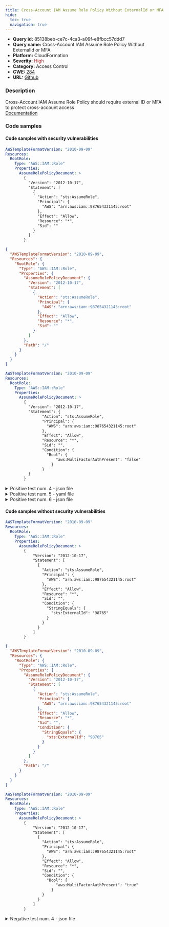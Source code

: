 ```yaml
---
title: Cross-Account IAM Assume Role Policy Without ExternalId or MFA
hide:
  toc: true
  navigation: true
---
```


<style>
  .highlight .hll {
    background-color: #ff171742;
  }
  .md-content {
    max-width: 1100px;
    margin: 0 auto;
  }
</style>

-   **Query id:** 85138beb-ce7c-4ca3-a09f-e8fbcc57ddd7
-   **Query name:** Cross-Account IAM Assume Role Policy Without ExternalId or MFA
-   **Platform:** CloudFormation
-   **Severity:** <span style="color:#bb2124">High</span>
-   **Category:** Access Control
-   **CWE:** <a href="https://cwe.mitre.org/data/definitions/284.html" onclick="newWindowOpenerSafe(event, 'https://cwe.mitre.org/data/definitions/284.html')">284</a>
-   **URL:** [Github](https://github.com/Checkmarx/kics/tree/master/assets/queries/cloudFormation/aws/cross_account_iam_assume_role_policy_without_external_id_or_mfa)

### Description
Cross-Account IAM Assume Role Policy should require external ID or MFA to protect cross-account access<br>
[Documentation](https://docs.aws.amazon.com/AWSCloudFormation/latest/UserGuide/aws-resource-iam-role.html#cfn-iam-role-assumerolepolicydocument)

### Code samples
#### Code samples with security vulnerabilities
```yaml title="Positive test num. 1 - yaml file" hl_lines="6"
AWSTemplateFormatVersion: "2010-09-09"
Resources:
  RootRole:
    Type: "AWS::IAM::Role"
    Properties:
      AssumeRolePolicyDocument: >
        {
          "Version": "2012-10-17",
          "Statement": [
            {
              "Action": "sts:AssumeRole",
              "Principal": {
                "AWS": "arn:aws:iam::987654321145:root"
              },
              "Effect": "Allow",
              "Resource": "*",
              "Sid": ""
            }
          ]
        }

```
```json title="Positive test num. 2 - json file" hl_lines="7"
{
  "AWSTemplateFormatVersion": "2010-09-09",
  "Resources": {
    "RootRole": {
      "Type": "AWS::IAM::Role",
      "Properties": {
        "AssumeRolePolicyDocument": {
          "Version": "2012-10-17",
          "Statement": [
            {
              "Action": "sts:AssumeRole",
              "Principal": {
                "AWS": "arn:aws:iam::987654321145:root"
              },
              "Effect": "Allow",
              "Resource": "*",
              "Sid": ""
            }
          ]
        },
        "Path": "/"
      }
    }
  }
}

```
```yaml title="Positive test num. 3 - yaml file" hl_lines="6"
AWSTemplateFormatVersion: "2010-09-09"
Resources:
  RootRole:
    Type: "AWS::IAM::Role"
    Properties:
      AssumeRolePolicyDocument: >
        {
          "Version": "2012-10-17",
          "Statement": {
                "Action": "sts:AssumeRole",
                "Principal": {
                  "AWS": "arn:aws:iam::987654321145:root"
                },
                "Effect": "Allow",
                "Resource": "*",
                "Sid": "",
                "Condition": { 
                  "Bool": { 
                      "aws:MultiFactorAuthPresent": "false" 
                    }
                }
          }
        }

```
<details><summary>Positive test num. 4 - json file</summary>

```json hl_lines="7"
{
  "AWSTemplateFormatVersion": "2010-09-09",
  "Resources": {
    "RootRole": {
      "Type": "AWS::IAM::Role",
      "Properties": {
        "AssumeRolePolicyDocument": {
          "Version": "2012-10-17",
          "Statement": {
            "Action": "sts:AssumeRole",
            "Principal": {
              "AWS": "arn:aws:iam::987654321145:root"
            },
            "Effect": "Allow",
            "Resource": "*",
            "Sid": "",
            "Condition": { 
              "Bool": { 
                  "aws:MultiFactorAuthPresent": "false" 
                }
            }
          }
        },
        "Path": "/"
      }
    }
  }
}

```
</details>
<details><summary>Positive test num. 5 - yaml file</summary>

```yaml hl_lines="6"
AWSTemplateFormatVersion: "2010-09-09"
Resources:
  RootRole:
    Type: "AWS::IAM::Role"
    Properties:
      AssumeRolePolicyDocument: >
        {
          "Version": "2012-10-17",
          "Statement": {
              "Action": "sts:AssumeRole",
              "Principal": {
                "AWS": "arn:aws:iam::987654321145:root"
              },
              "Effect": "Allow",
              "Resource": "*",
              "Sid": "",
              "Condition": {
                "StringEquals": {
                  "sts:ExternalId": ""
                }
              }
          }
        }

```
</details>
<details><summary>Positive test num. 6 - json file</summary>

```json hl_lines="7"
{
  "AWSTemplateFormatVersion": "2010-09-09",
  "Resources": {
    "RootRole": {
      "Type": "AWS::IAM::Role",
      "Properties": {
        "AssumeRolePolicyDocument": {
          "Version": "2012-10-17",
          "Statement": {
            "Action": "sts:AssumeRole",
            "Principal": {
              "AWS": "arn:aws:iam::987654321145:root"
            },
            "Effect": "Allow",
            "Resource": "*",
            "Sid": "",
            "Condition": {
              "StringEquals": {
                "sts:ExternalId": ""
              }
            }
          }
        },
        "Path": "/"
      }
    }
  }
}

```
</details>


#### Code samples without security vulnerabilities
```yaml title="Negative test num. 1 - yaml file"
AWSTemplateFormatVersion: "2010-09-09"
Resources:
  RootRole:
    Type: "AWS::IAM::Role"
    Properties:
      AssumeRolePolicyDocument: >
        {
            "Version": "2012-10-17",
            "Statement": [
              {
                "Action": "sts:AssumeRole",
                "Principal": {
                  "AWS": "arn:aws:iam::987654321145:root"
                },
                "Effect": "Allow",
                "Resource": "*",
                "Sid": "",
                "Condition": {
                  "StringEquals": {
                    "sts:ExternalId": "98765"
                  }
                }
              }
            ]
        }

```
```json title="Negative test num. 2 - json file"
{
  "AWSTemplateFormatVersion": "2010-09-09",
  "Resources": {
    "RootRole": {
      "Type": "AWS::IAM::Role",
      "Properties": {
        "AssumeRolePolicyDocument": {
          "Version": "2012-10-17",
          "Statement": [
            {
              "Action": "sts:AssumeRole",
              "Principal": {
                "AWS": "arn:aws:iam::987654321145:root"
              },
              "Effect": "Allow",
              "Resource": "*",
              "Sid": "",
              "Condition": {
                "StringEquals": {
                  "sts:ExternalId": "98765"
                }
              }
            }
          ]
        },
        "Path": "/"
      }
    }
  }
}

```
```yaml title="Negative test num. 3 - yaml file"
AWSTemplateFormatVersion: "2010-09-09"
Resources:
  RootRole:
    Type: "AWS::IAM::Role"
    Properties:
      AssumeRolePolicyDocument: >
        {
            "Version": "2012-10-17",
            "Statement": [
              {
                "Action": "sts:AssumeRole",
                "Principal": {
                  "AWS": "arn:aws:iam::987654321145:root"
                },
                "Effect": "Allow",
                "Resource": "*",
                "Sid": "",
                "Condition": { 
                  "Bool": { 
                      "aws:MultiFactorAuthPresent": "true" 
                    }
                }
              }
            ]
        }

```
<details><summary>Negative test num. 4 - json file</summary>

```json
{
  "AWSTemplateFormatVersion": "2010-09-09",
  "Resources": {
    "RootRole": {
      "Type": "AWS::IAM::Role",
      "Properties": {
        "AssumeRolePolicyDocument": {
          "Version": "2012-10-17",
          "Statement": [
            {
              "Action": "sts:AssumeRole",
              "Principal": {
                "AWS": "arn:aws:iam::987654321145:root"
              },
              "Effect": "Allow",
              "Resource": "*",
              "Sid": "",
              "Condition": { 
                "Bool": { 
                    "aws:MultiFactorAuthPresent": "true" 
                  }
              }
            }
          ]
        },
        "Path": "/"
      }
    }
  }
}

```
</details>
